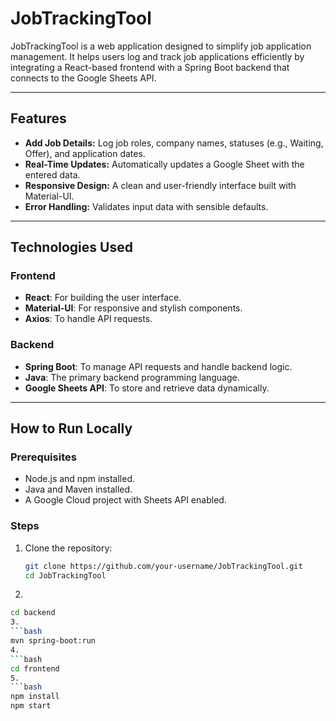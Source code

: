 # JobTrackingTool

JobTrackingTool is a web application designed to simplify job application management. It helps users log and track job applications efficiently by integrating a React-based frontend with a Spring Boot backend that connects to the Google Sheets API.

---

## Features

- **Add Job Details:** Log job roles, company names, statuses (e.g., Waiting, Offer), and application dates.
- **Real-Time Updates:** Automatically updates a Google Sheet with the entered data.
- **Responsive Design:** A clean and user-friendly interface built with Material-UI.
- **Error Handling:** Validates input data with sensible defaults.

---

## Technologies Used

### Frontend
- **React**: For building the user interface.
- **Material-UI**: For responsive and stylish components.
- **Axios**: To handle API requests.

### Backend
- **Spring Boot**: To manage API requests and handle backend logic.
- **Java**: The primary backend programming language.
- **Google Sheets API**: To store and retrieve data dynamically.

---

## How to Run Locally

### Prerequisites
- Node.js and npm installed.
- Java and Maven installed.
- A Google Cloud project with Sheets API enabled.

### Steps
1. Clone the repository:
   ```bash
   git clone https://github.com/your-username/JobTrackingTool.git
   cd JobTrackingTool
2.
  ```bash
  cd backend
3.
  ```bash
  mvn spring-boot:run
4.
  ```bash
  cd frontend
5.
```bash
  npm install
  npm start

